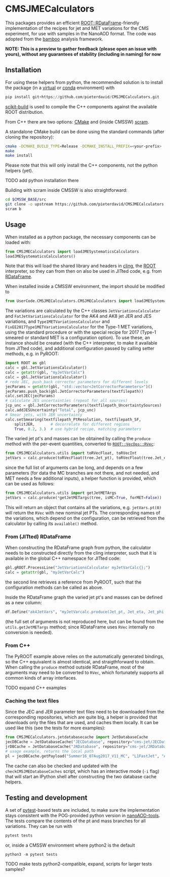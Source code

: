 # CMSJMECalculators

This packages provides an efficient
[ROOT::RDataFrame](https://root.cern/doc/master/classROOT_1_1RDataFrame.html)-friendly
implementation of the recipes for jet and MET variations for the CMS experiment,
for use with samples in the NanoAOD format.
The code was adopted from the [bamboo](https://gitlab.cern.ch/cp3-cms/bamboo)
analysis framework.

**NOTE: This is a preview to gather feedback (please open an issue with yours),
without any guarantees of stability (including in naming) for now**

## Installation

For using these helpers from python, the recommended solution is to install
the package (in a
[virtual](https://packaging.python.org/tutorials/installing-packages/#creating-virtual-environments)
or [conda](https://docs.conda.io/projects/conda/en/latest/user-guide/tasks/manage-environments.html)
environment) with
```python
pip install git+https://github.com/pieterdavid/CMSJMECalculators.git
```
[scikit-build](https://scikit-build.readthedocs.io/en/latest/) is used to
compile the C++ components against the available ROOT distribution.

From C++ there are two options: [CMake](https://cmake.org/) and (inside
CMSSW)
[scram](https://twiki.cern.ch/twiki/bin/view/CMSPublic/SWGuideScram).

A standalone CMake build can be done using the standard commands
(after cloning the repository):
```bash
cmake -DCMAKE_BUILD_TYPE=Release -DCMAKE_INSTALL_PREFIX=<your-prefix> [other-options] <source-clone>
make
make install
```
Please note that this will only install the C++ components, not the python
helpers (yet).

TODO add python installation there

Building with scram inside CMSSW is also straightforward:
```bash
cd $CMSSW_BASE/src
git clone -o upstream https://github.com/pieterdavid/CMSJMECalculators.git UserCode/CMSJMECalculators
scram b
```

## Usage

When installed as a python package, the necessary components can be loaded
with:
```python
from CMSJMECalculators import loadJMESystematicsCalculators
loadJMESystematicsCalculators()
```
Note that this will load the shared library and headers in
[cling](https://root.cern/cling/), the [ROOT](https://root.cern/) interpreter,
so they can from then on also be used in JITted code, e.g. from
[RDataFrame](https://root.cern/doc/master/classROOT_1_1RDataFrame.html).

When installed inside a CMSSW environment, the import should be modified to
```python
from UserCode.CMSJMECalculators.CMSJMECalculators import loadJMESystematicsCalculators
```

The variations are calculated by the C++ classes ``JetVariationsCalculator`` and
``FatJetVariationsCalculator`` for the AK4 and AK8 jet JER and JES variations, and
``Type1METVariationsCalculator`` and ``FixEE2017Type1METVariationsCalculator``
for the Type-1 MET variations, using the standard procedure or with the special
recipe for 2017 (Type-1 smeared or standard MET is a configuration option).
To use these, an instance should be created (with the C++ interpreter, to make it
available from JITted code), and additional configuration passed by calling
setter methods, e.g. in PyROOT:
```python
import ROOT as gbl
calc = gbl.JetVariationsCalculator()
calc = getattr(gbl, "myJetVarCalc")
calc = gbl.JetVariationsCalculator()
# redo JEC, push_back corrector parameters for different levels
jecParams = getattr(gbl, "std::vector<JetCorrectorParameters>")()
jecParams.push_back(gbl.JetCorrectorParameters(textfilepath))
calc.setJEC(jecParams)
# calculate JES uncertainties (repeat for all sources)
jcp_unc = gbl.JetCorrectorParameters(textfilepath_UncertaintySources)
calc.addJESUncertainty("Total", jcp_unc)
# Smear jets, with JER uncertainty
calc.setSmearing(textfilepath_PtResolution, textfilepath_SF,
    splitJER,       # decorrelate for different regions
    True, 0.2, 3.)  # use hybrid recipe, matching parameters
```
The varied jet pt's and masses can be obtained by calling the ``produce`` method
with the per-event quantities, converted to
[`ROOT::VecOps::RVec`](https://root.cern/doc/master/classROOT_1_1VecOps_1_1RVec.html):
```python
from CMSJMECalculators.utils import toRVecFloat, toRVecInt
jetVars = calc.produce(toRVecFloat(tree.Jet_pt), toRVecFloat(tree.Jet_eta), ...)
```
since the full list of arguments can be long, and depends on a few parameters
(for data the MC branches are not there, and not needed, and MET needs a few
additional inputs), a helper function is provided, which can be used as follows:
```python
from CMSJMECalculators.utils import getJetMETArgs
jetVars = calc.produce(*getJetMETargs(tree, isMC=True, forMET=False))
```
This will return an object that contains all the variations, e.g.
`jetVars.pt(0)` will return the `RVec` with new nominal jet PTs.
The corresponding names of the variations, which depend on the configuration,
can be retrieved from the calculator by calling its `available()` method.

### From (JITted) RDataFrame

When constructing the RDataFrame graph from python, the calculator needs to be
constructed directly from the cling interpreter, such that it is available in
the global C++ namespace for JITted code:
```python
gbl.gROOT.ProcessLine("JetVariationsCalculator myJetVarCalc{};")
calc = getattr(gbl, "myJetVarCalc")
```
the second line retrieves a reference from PyROOT, such that the configuration
methods can be called as above.

Inside the RDataFrame graph the varied jet pt's and masses can be defined as
a new column:
```python
df.Define("ak4JetVars", "myJetVarcalc.produce(Jet_pt, Jet_eta, Jet_phi, ...)")
```
(the full set of arguments is not reproduced here, but can be found from the
`utils.getJetMETargs` method; since RDataFrame uses `RVec` internally
no conversion is needed).

### From C++

The PyROOT example above relies on the automatically generated bindings, so
the C++ equivalent is almost identical, and straigthforward to obtain.
When calling the `produce` method outside RDataFrame, most of the arguments
may need to be converted to `RVec`, which fortunately supports all common
kinds of array interfaces.

TODO expand C++ examples

### Caching the text files

Since the JEC and JER parameter text files need to be downloaded from the
corresponding repositories, which are quite big, a helper is provided that
downloads only the files that are used, and caches them locally.
It can be used like this (see the tests for more examples):
```python
from CMSJMECalculators.jetdatabasecache import JetDatabaseCache
jecDBCache = JetDatabaseCache("JECDatabase", repository="cms-jet/JECDatabase")
jrDBCache = JetDatabaseCache("JRDatabase", repository="cms-jet/JRDatabase")
# usage example, returns the local path
pl = jecDBCache.getPayload("Summer16_07Aug2017_V11_MC", "L1FastJet", "AK4PFchs")
```
The cache can also be checked and updated with the `checkCMSJMEDatabaseCaches`
script, which has an interactive mode (`-i` flag) that will start an IPython
shell after constructing the two database cache helpers.

## Testing and development

A set of [pytest](https://docs.pytest.org/en/6.2.x/)-based tests are included,
to make sure the implementation stays consistent with the POG-provided python
version in [nanoAOD-tools](https://github.com/cms-nanoAOD/nanoAOD-tools).
The tests compare the contents of the pt and mass branches for all variations.
They can be run with
```python
pytest tests
```
or, inside a CMSSW environment where python2 is the default
```python
python3 -m pytest tests
```

TODO make tests python2-compatible, expand, scripts for larger tests samples?

